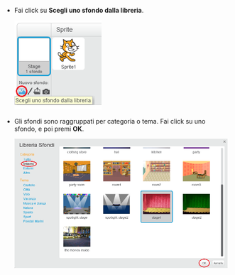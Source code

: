 + Fai click su **Scegli uno sfondo dalla libreria**.
    
    ![screenshot](images/stage-choose.png)

+ Gli sfondi sono raggruppati per categoria o tema. Fai click su uno sfondo, e poi premi **OK**.
    
    ![screenshot](images/backdrop.png)